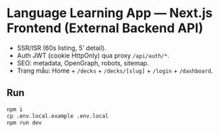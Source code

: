 # Language Learning App — Next.js Frontend (External Backend API)

- SSR/ISR (60s listing, 5' detail).
- Auth JWT (cookie HttpOnly) qua proxy `/api/auth/*`.
- SEO: metadata, OpenGraph, robots, sitemap.
- Trang mẫu: Home + `/decks` + `/decks/[slug]` + `/login` + `/dashboard`.

## Run
```bash
npm i
cp .env.local.example .env.local
npm run dev
```